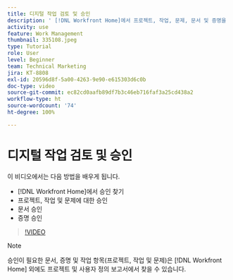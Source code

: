 ```yaml
---
title: 디지털 작업 검토 및 승인
description: ' [!DNL Workfront Home]에서 프로젝트, 작업, 문제, 문서 및 증명을 찾고 승인하는 방법을 알아봅니다.'
activity: use
feature: Work Management
thumbnail: 335108.jpeg
type: Tutorial
role: User
level: Beginner
team: Technical Marketing
jira: KT-8808
exl-id: 20596d8f-5a00-4263-9e90-e615303d6c0b
doc-type: video
source-git-commit: ec82cd0aafb89df7b3c46eb716faf3a25cd438a2
workflow-type: ht
source-wordcount: '74'
ht-degree: 100%

---
```


# 디지털 작업 검토 및 승인

이 비디오에서는 다음 방법을 배우게 됩니다.

* [!DNL Workfront Home]에서 승인 찾기
* 프로젝트, 작업 및 문제에 대한 승인
* 문서 승인
* 증명 승인

>[!VIDEO](https://video.tv.adobe.com/v/335108/?quality=12&learn=on)


>[!NOTE]
>
>승인이 필요한 문서, 증명 및 작업 항목(프로젝트, 작업 및 문제)은 [!DNL Workfront Home] 외에도 프로젝트 및 사용자 정의 보고서에서 찾을 수 있습니다.



<!---
learn more URLS
Approving work
Home area for Reviewers
Guides
Home overview for Reviewers
Issue page overview
--->
